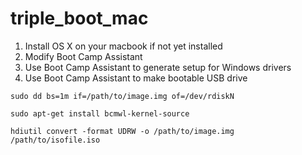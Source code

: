 triple_boot_mac
===============

1. Install OS X on your macbook if not yet installed
2. Modify Boot Camp Assistant
3. Use Boot Camp Assistant to generate setup for Windows drivers
4. Use Boot Camp Assistant to make bootable USB drive

```
sudo dd bs=1m if=/path/to/image.img of=/dev/rdiskN
```
```
sudo apt-get install bcmwl-kernel-source
```
```
hdiutil convert -format UDRW -o /path/to/image.img /path/to/isofile.iso
```
